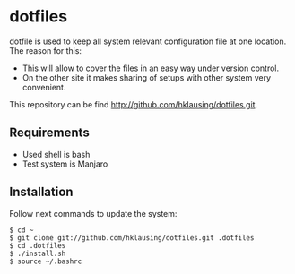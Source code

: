 dotfiles
========

dotfile is used to keep all system relevant configuration file at one
location. The reason for this:

* This will allow to cover the files in an easy way under
version control.
* On the other site it makes sharing of setups
with other system very convenient.

This repository can be find <http://github.com/hklausing/dotfiles.git>.


Requirements
------------

* Used shell is bash
* Test system is Manjaro


Installation
------------

Follow next commands to update the system:

~~~{.bash}
$ cd ~
$ git clone git://github.com/hklausing/dotfiles.git .dotfiles
$ cd .dotfiles
$ ./install.sh
$ source ~/.bashrc
~~~~~~~~~~



